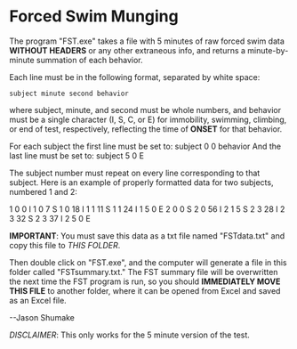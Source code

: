 Forced Swim Munging
=====================

The program "FST.exe" takes a file with 5 minutes of raw forced swim data **WITHOUT HEADERS**
or any other extraneous info, and returns a minute-by-minute summation of each behavior.

Each line must be in the following format, separated by white space:

	subject	minute second behavior

where subject, minute, and second must be whole numbers, and behavior must be a single character
(I, S, C, or E) for immobility, swimming, climbing, or end of test, respectively, reflecting
the time of **ONSET** for that behavior.

For each subject the first line must be set to:
	subject 0 0 behavior
And the last line must be set to:
	subject 5 0 E

The subject number must repeat on every line corresponding to that subject.
Here is an example of properly formatted data for two subjects, numbered 1 and 2:

1	0	0	I
1	0	7	S
1	0	18	I
1	1	11	S
1	1	24	I
1	5	0	E
2	0	0	S
2	0	56	I
2	1	5	S
2	3	28	I
2	3	32	S
2	3	37	I
2	5	0	E

**IMPORTANT**: You must save this data as a txt file named "FSTdata.txt" and copy this file to *THIS FOLDER*.

Then double click on "FST.exe", and the computer will generate a file in this folder called
"FSTsummary.txt." The FST summary file will be overwritten the next time the FST program is run,
so you should **IMMEDIATELY MOVE THIS FILE** to another folder, where it can be opened from Excel
and saved as an Excel file.

--Jason Shumake

*DISCLAIMER*: This only works for the 5 minute version of the test.